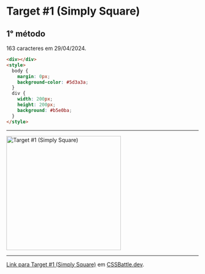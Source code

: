 # Target #1 (Simply Square)

## 1° método

163 caracteres em 29/04/2024.

```HTML
<div></div>
<style>
  body {
    margin: 0px;
    background-color: #5d3a3a;
  }
  div {
    width: 200px;
    height: 200px;
    background: #b5e0ba;
  }
</style>
```

---
<img src="https://cssbattle.dev/targets/1.png" title="Target #1 (Simply Square)" width="300px">

---

[Link para Target #1 (Simply Square)](https://cssbattle.dev/play/1) em [CSSBattle.dev](https://cssbattle.dev/).